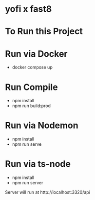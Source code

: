 # yofi x fast8

# To Run this Project
# Run via Docker
- docker compose up

# Run Compile
- npm install
- npm run build:prod

# Run via Nodemon
- npm install
- npm run serve

# Run via ts-node
- npm install
- npm run server



Server will run at http://localhost:3320/api